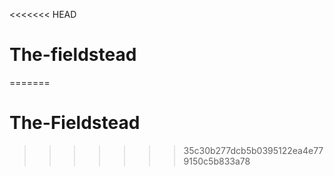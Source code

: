 <<<<<<< HEAD
# The-fieldstead
=======
# The-Fieldstead
>>>>>>> 35c30b277dcb5b0395122ea4e779150c5b833a78
